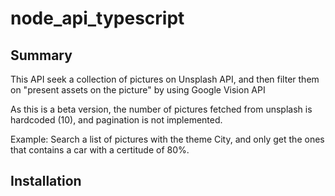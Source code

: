 # node_api_typescript

## Summary
This API seek a collection of pictures on Unsplash API, and then filter them on "present assets on the picture" by using Google Vision API

As this is a beta version, the number of pictures fetched from unsplash is hardcoded (10), and pagination is not implemented.

Example: Search a list of pictures with the theme City, and only get the ones that contains a car with a certitude of 80%.

## Installation
